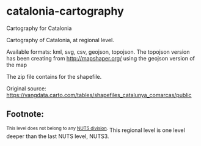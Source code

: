 # catalonia-cartography
Cartography for Catalonia

Cartography of Catalonia, at regional level.

Available formats: kml, svg, csv, geojson, topojson.
The topojson version has been creating from http://mapshaper.org/ using the geojson version of the map

The zip file contains for the shapefile.

Original source: https://vangdata.carto.com/tables/shapefiles_catalunya_comarcas/public 


Footnote:
--

<sup>This level does not belong to any [NUTS division](https://en.wikipedia.org/wiki/Nomenclature_of_Territorial_Units_for_Statistics).</sup> This regional level is one level deeper than the last NUTS level, NUTS3.
